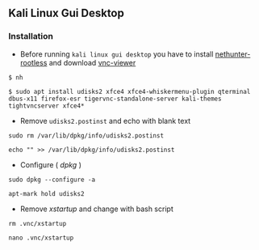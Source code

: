 ## Kali Linux Gui Desktop

### Installation

* Before running `kali linux gui desktop` you have to install [nethunter-rootless](../nethunter-rootless) and download [vnc-viewer](https://play.google.com/store/apps/details?id=com.realvnc.viewer.android)  

```
$ nh
```
```
$ sudo apt install udisks2 xfce4 xfce4-whiskermenu-plugin qterminal dbus-x11 firefox-esr tigervnc-standalone-server kali-themes tightvncserver xfce4*
```

* Remove `udisks2.postinst` and echo with blank text
```
sudo rm /var/lib/dpkg/info/udisks2.postinst
```
```
echo "" >> /var/lib/dpkg/info/udisks2.postinst
```

* Configure ( _dpkg_ )
```
sudo dpkg --configure -a
```
```
apt-mark hold udisks2
```

* Remove _xstartup_ and change with bash script
```
rm .vnc/xstartup
```
```
nano .vnc/xstartup
```






